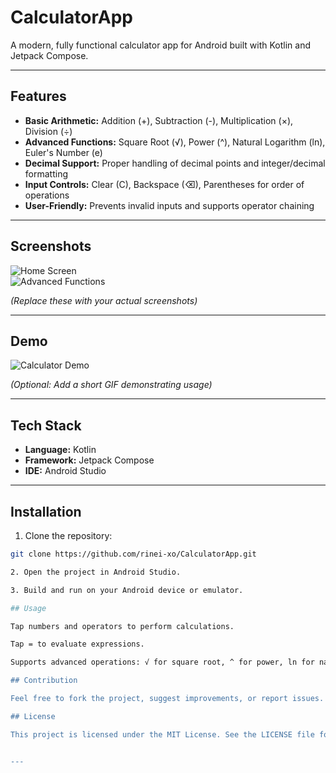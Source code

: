 # CalculatorApp

A modern, fully functional calculator app for Android built with Kotlin and Jetpack Compose.

---

## Features

- **Basic Arithmetic:** Addition (+), Subtraction (-), Multiplication (×), Division (÷)
- **Advanced Functions:** Square Root (√), Power (^), Natural Logarithm (ln), Euler's Number (e)
- **Decimal Support:** Proper handling of decimal points and integer/decimal formatting
- **Input Controls:** Clear (C), Backspace (⌫), Parentheses for order of operations
- **User-Friendly:** Prevents invalid inputs and supports operator chaining

---

## Screenshots

![Home Screen](screenshots/screenshot1.png)  
![Advanced Functions](screenshots/screenshot2.png)

*(Replace these with your actual screenshots)*

---

## Demo

![Calculator Demo](screenshots/demo.gif)

*(Optional: Add a short GIF demonstrating usage)*

---

## Tech Stack

- **Language:** Kotlin
- **Framework:** Jetpack Compose
- **IDE:** Android Studio

---

## Installation
1. Clone the repository:
```bash
git clone https://github.com/rinei-xo/CalculatorApp.git

2. Open the project in Android Studio.

3. Build and run on your Android device or emulator.

## Usage

Tap numbers and operators to perform calculations.

Tap = to evaluate expressions.

Supports advanced operations: √ for square root, ^ for power, ln for natural logarithm, and e for Euler's number.

## Contribution

Feel free to fork the project, suggest improvements, or report issues.

## License

This project is licensed under the MIT License. See the LICENSE file for details.


---

